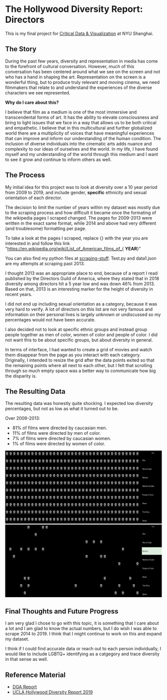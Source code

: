 # The Hollywood Diversity Report: Directors

This is my final project for [Critical Data & Visualization](https://github.com/leoneckert/cdv-fall19) at NYU Shanghai.


## The Story

During the past few years, diversity and representation in media has come to the forefront of cultural conversation. However, much of this conversation has been centered around what we see on the screen and not who has a hand in shaping the art. Representation on the screen is a wonderful thing, but to produce truly relevant and moving cinema, we need filmmakers that relate to and understand the experiences of the diverse characters we see represented.

**Why do I care about this?**

I believe that film as a medium is one of the most immersive and transcendental forms of art. It has the ability to elevate consciousness and bring to light issues that we face in a way that allows us to be both critical and empathetic. I believe that in this multicultural and further globalized world there are a multiplicity of voices that have meaningful experiences that can improve and inform our understanding of the human condition. The inclusion of diverse individuals into the cinematic arts adds nuance and complexity to our ideas of ourselves and the world. In my life, I have found myself and my understanding of the world through this medium and I want to see it grow and continue to inform others as well.

## The Process

My initial idea for this project was to look at diversity over a 10 year period from 2009 to 2019, and include gender, **specific** ethnicity and sexual orientation of each director. 

The decision to limit the number of years within my dataset was mostly due to the scraping process and how difficult it became once the formating of the wikipedia pages I scraped changed. The pages for 2009-2013 were written in the exact same format, while 2014 and above had very different (and troublesome) formatting per page. 

To take a look at the pages I scraped, replace {} with the year you are interested in and follow this link "https://en.wikipedia.org/wiki/List_of_American_films_of_{ **YEAR**}"

You can also find my python files at [scraping-stuff](https://github.com/saraaahh63/The-Hollywood-Diversity-Report/tree/main/scraping-stuff). Test.py and data1.json are my attempts at scraping past 2013.

I thought 2013 was an appropriate place to end, because of a report I read published by the Directors Guild of America, where they stated that in 2018 diversity among directors hit a 5 year low and was down 46% from 2013. Based on that, 2013 is an interesting marker for the height of diversity in recent years.

I did not end up including sexual orientation as a category, because it was very hard to verify. A lot of directors on this list are not very famous and information on their personal lives is largely unknown or undiscussed so my percentages would not have been accurate.

I also decided not to look at specific ethnic groups and instead group people together as men of color, women of color and people of color. I did not want this to be about specific groups, but about diversity in general.

In terms of interface, I had wanted to create a grid of movies and watch them disappear from the page as you interact with each category. Originally, I intended to resize the grid after the data points exited so that the remaining points where all next to each other, but I felt that scrolling through so much empty space was a better way to communicate how big the disparity is.

## The Resulting Data

The resulting data was honestly quite shocking. I expected low diversity percentages, but not as low as what it turned out to be. 

Over 2009-2013:
- 81% of films were directed by caucasian men.
- 11% of films were directed by men of color.
- 7% of films were directed by caucasian women.
- 1% of films were directed by women of color.

![alt test](images/1.png)
![alt test](images/2.png)


## Final Thoughts and Future Progress

I am very glad I chose to go with this topic, it is something that I care about a lot and I am glad to know the actual numbers, but I do wish I was able to scrape 2014 to 2019. I think that I might continue to work on this and expand my dataset.

I think if I could find accurate data or reach out to each person individually, I would like to include LGBTQ+ identifying as a catgegory and trace diversity in that sense as well.

## Reference Material
- [DGA Report](https://www.dga.org/The-Guild/Diversity/Industry-Reports.aspx)
- [UCLA Hollywood Diversity Report 2019](https://socialsciences.ucla.edu/hollywood-diversity-report-2019/)
